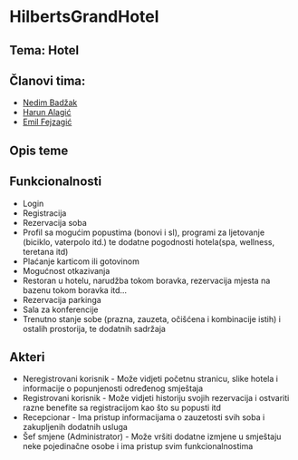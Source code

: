 # HilbertsGrandHotel
## Tema: Hotel
## Članovi tima:
- [Nedim Badžak](www.github.com/NedimBadzak)
- [Harun Alagić](www.github.com/harathepimp)
- [Emil Fejzagić](www.github.com/efejzagic)
## Opis teme

## Funkcionalnosti
- Login
- Registracija
- Rezervacija soba
- Profil sa mogućim popustima (bonovi i sl), programi za ljetovanje (biciklo, vaterpolo itd.) te dodatne pogodnosti hotela(spa, wellness, teretana itd) 
- Plaćanje karticom ili gotovinom
- Mogućnost otkazivanja
- Restoran u hotelu, narudžba tokom boravka, rezervacija mjesta na bazenu tokom boravka itd… 
- Rezervacija parkinga
- Sala za konferencije
- Trenutno stanje sobe (prazna, zauzeta, očišćena i kombinacije istih) i ostalih prostorija, te dodatnih sadržaja


## Akteri
* Neregistrovani korisnik - Može vidjeti početnu stranicu, slike hotela i informacije o popunjenosti određenog smještaja
* Registrovani korisnik - Može vidjeti historiju svojih rezervacija i ostvariti razne benefite sa registracijom kao što su popusti itd
* Recepcionar - Ima pristup informacijama o zauzetosti svih soba i zakupljenih dodatnih usluga
* Šef smjene (Administrator) -  Može vršiti dodatne izmjene u smještaju neke pojedinačne osobe i ima pristup svim funkcionalnostima
